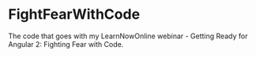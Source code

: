 # FightFearWithCode
The code that goes with my LearnNowOnline webinar - Getting Ready for Angular 2: Fighting Fear with Code.
